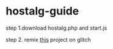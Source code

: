 # hostalg-guide
step 1.download hostalg.php and start.js

step 2. remix [this](https://glitch.com/edit/#!/lamp-poc) project on glitch
